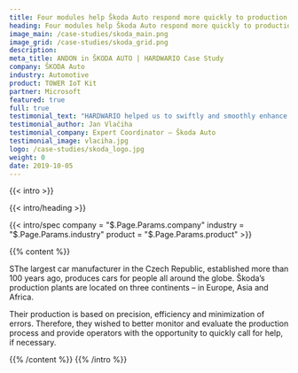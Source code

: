 ```yaml
---
title: Four modules help Škoda Auto respond more quickly to production problems
heading: Four modules help Škoda Auto respond more quickly to production problems
image_main: /case-studies/skoda_main.png
image_grid: /case-studies/skoda_grid.png
description:
meta_title: ANDON in ŠKODA AUTO | HARDWARIO Case Study
company: ŠKODA Auto
industry: Automotive
product: TOWER IoT Kit
partner: Microsoft
featured: true
full: true
testimonial_text: "HARDWARIO helped us to swiftly and smoothly enhance our production process with a solution to monitor the current state of production lines and easily check whether any operator needs help."
testimonial_author: Jan Vlačiha
testimonial_company: Expert Coordinator – Škoda Auto
testimonial_image: vlaciha.jpg
logo: /case-studies/skoda_logo.jpg
weight: 0
date: 2019-10-05
---
```


{{< intro >}}

{{< intro/heading >}}

{{< intro/spec company = "$.Page.Params.company" industry = "$.Page.Params.industry" product = "$.Page.Params.product" >}}

{{% content %}}

SThe largest car manufacturer in the Czech Republic, established more than 100 years ago, produces cars for people all around the globe. Škoda’s production plants are located on three continents – in Europe, Asia and Africa.

Their production is based on precision, efficiency and minimization of errors. Therefore, they wished to better monitor and evaluate the production process and provide operators with the opportunity to quickly call for help, if necessary.

{{% /content %}}
{{% /intro %}}
